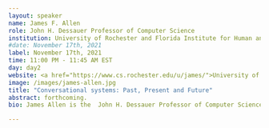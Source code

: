 ```yaml
---
layout: speaker
name: James F. Allen
role: John H. Dessauer Professor of Computer Science
institution: University of Rochester and Florida Institute for Human and Machine Cognition
#date: November 17th, 2021
label: November 17th, 2021
time: 11:00 PM - 11:45 AM EST
day: day2
website: <a href="https://www.cs.rochester.edu/u/james/">University of Rochester</a> and <a href="https://www.ihmc.us/groups/jallen/">IHMC</a>
image: /images/james-allen.jpg
title: "Conversational systems: Past, Present and Future"
abstract: forthcoming.
bio: James Allen is the  John H. Dessauer Professor of Computer Science at the University of Rochester and also an Associate Director and a Senior Researcher at the Institute for Human and Machine Cognition in Pensacola, FL. He received his PhD in Computer Science from the University of Toronto and was a recipient of the Presidential Young Investigator award from NSF in 1984. Dr. Allen is an international leader in the areas of natural language understanding and collaborative human-machine interaction. A Founding Fellow of the American Association for Artificial Intelligence (AAAI), he was editor-in-chief of the journal Computational Linguistics from 1983-1993. He was general chair of the Second International conference on Principles of Knowledge Representation held in Boston in 1991, and the Fourth International Conference on AI Planning Systems in Pittsburgh in 1999.  Dr. Allen’s research concerns defining computational models of intelligent collaborative and conversational agents that can interact effectively with humans in a wide range of problem solving and analysis tasks. This body of research is unique in its focus on combining what are often treated as separate fields in Artificial Intelligence, including knowledge representation and reasoning, language understanding, planning, intention recognition and learning.  He is particularly interested in the overlap between natural language understanding and reasoning. While most of the NLP field has moved to statistical learning methods as the paradigm for language processing, he believes that deep language understanding can only currently be achieved by significant hand-engineering of semantically-rich formalisms coupled with statistical preferences. The TRIPS project is a long-term effort to build generic technology for dialogue systems (both spoken and 'chat' systems), which has been pursued for several decades. This includes broad-coverage domain-general natural language processing, dialogue agents built using models of collaborative problem solving, dynamic context-sensitive language modeling, and a rich engineering framework for building dialogue systems in new domains. 

---
```

